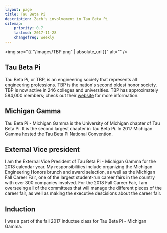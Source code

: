 ```yaml
---
layout: page
title: Tau Beta Pi
description: Zach's involvement in Tau Beta Pi
sitemap:
    priority: 0.7
    lastmod: 2017-11-28
    changefreq: weekly
---
```

<span class="image right"><img src="{{ "/images/TBP.png" | absolute_url }}" alt="" /></span>
## Tau Beta Pi
Tau Beta Pi, or TBP, is an engineering society that represents all engineering professions. TBP is the nation's second oldest honor society.
TBP is now active in 246 colleges and universities. TBP has approximately 584,000 members; check out their <a href = "https://www.tbp.org/home.cfm">website</a> for more information.

## Michigan Gamma
Tau Beta Pi - Michigan Gamma is the University of Michigan chapter of Tau Beta Pi. It is the second largest chapter in Tau Beta Pi. In 2017 Michigan Gamma hosted the Tau Beta Pi National Convention.

## External Vice president
I am the External Vice President of Tau Beta Pi - Michigan Gamma for the 2018 calendar year. My responsibilities include organizing the Michigan Engineering Honors brunch and award selection, as well as the Michigan Fall Career Fair, one of the largest
student-run career fairs in the country with over 300 companies involved. For the 2018 Fall Career Fair, I am overseeing all of the committees that will manage the different pieces of the career fair, as well as making the executive descisions about the career fair.

## Induction
I was a part of the fall 2017 inductee class for Tau Beta Pi - Michigan Gamma.

